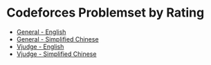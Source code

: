 # Codeforces Problemset by Rating

* [General - English](./result.md)
* [General - Simplified Chinese](./result_zh_CN.md)
* [Vjudge - English](./vjudge.md)
* [Vjudge - Simplified Chinese](./vjudge_zh_CN.md)
